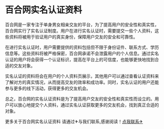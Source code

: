 # 百合网实名认证资料

百合网是一家专注于单身男女相亲交友的平台，为了提高用户的安全性和真实性，百合网实行了实名认证制度。用户在进行实名认证时，需要提交一些个人资料，这些资料将被用于验证用户的真实身份，保障用户交友的安全和可靠性。

在进行实名认证时，用户需要提供的资料包括但不限于身份证件、联系方式、学历信息等。这些资料将被严格保密，百合网承诺不会泄露用户的个人信息。通过实名认证的用户将会获得一个认证标识，提高在平台上的可信度，也能够更快地找到合适的交友对象。

实名认证的资料将会在用户的个人资料页展示，其他用户可以通过查看认证资料来了解对方的真实情况，从而提高交友的效率和成功率。同时，实名认证的用户还能参与更多的线下活动，获得更多的交友机会。

总之，百合网的实名认证资料是为了提高用户交友的安全性和真实性而设立的。用户可以放心地提交个人资料，通过实名认证获取更多的交友机会，找到真正合适的对象。

更多关于百合网实名认证资料 请通过✈与我们联系,感谢阅读！[点我联系✈](https://ad.G208.com)